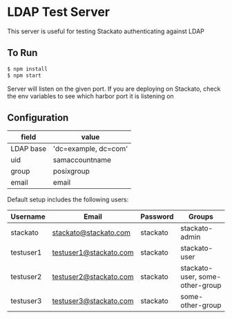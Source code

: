 # LDAP Test Server

This server is useful for testing Stackato authenticating against LDAP

## To Run

```bash
$ npm install
$ npm start
```

Server will listen on the given port.  If you are deploying on Stackato, check the env variables to see which harbor port it is listening on

## Configuration

field       | value
------------|--------------
LDAP base   | 'dc=example, dc=com'
uid         | samaccountname
group       | posixgroup
email       | email

Default setup includes the following users:

Username      |      Email              | Password   | Groups                           
--------------|-------------------------|------------|----------------------------------
stackato      | stackato@stackato.com   | stackato   | stackato-admin                   
testuser1     | testuser1@stackato.com  | stackato   | stackato-user                    
testuser2     | testuser2@stackato.com  | stackato   | stackato-user, some-other-group  
testuser3     | testuser3@stackato.com  | stackato   | some-other-group                 
